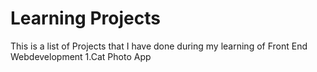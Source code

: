 # Learning Projects
This is a list of Projects that I have done during my learning of Front End Webdevelopment
1.Cat Photo App
